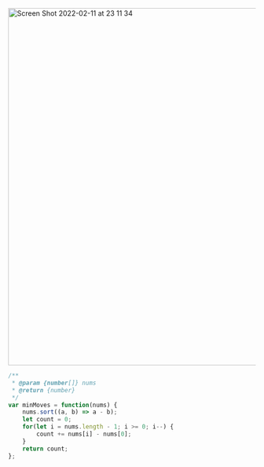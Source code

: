 <img width="727" alt="Screen Shot 2022-02-11 at 23 11 34" src="https://user-images.githubusercontent.com/37787994/153699480-680e0362-175f-4cee-9df7-ad990792c167.png">

```js
/**
 * @param {number[]} nums
 * @return {number}
 */
var minMoves = function(nums) {
    nums.sort((a, b) => a - b);
    let count = 0;
    for(let i = nums.length - 1; i >= 0; i--) {
        count += nums[i] - nums[0];
    }
    return count;
};
```
